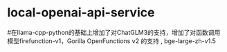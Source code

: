 # local-openai-api-service

#在llama-cpp-python的基础上增加了对ChatGLM3的支持，增加了对函数调用模型firefunction-v1，Gorilla OpenFunctions v2 的支持 ,   bge-large-zh-v1.5
